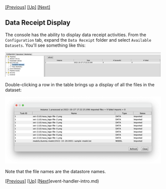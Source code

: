 <!-- -*-visual-line-*- -->

[[Previous]](data-receipt-execution.md)
[[Up]](data-receipt.md)
[[Next]](event-handler.md)

## Data Receipt Display

The console has the ability to display data receipt activities. From the `Configuration` tab, expand the `Data Receipt` folder and select `Available Datasets`. You'll see something like this:

![](images/data-receipt-display.png)

Double-clicking a row in the table brings up a display of all the files in the dataset:

![](images/data-receipt-list.png)

Note that the file names are the datastore names. 

[[Previous]](data-receipt-execution.md)
[[Up]](data-receipt.md)
[[Next]](event-handler.md)event-handler-intro.md)
